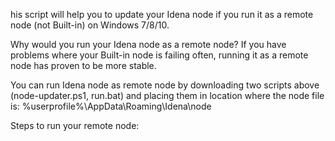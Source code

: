 his script will help you to update your Idena node if you run it as a remote node (not Built-in) on Windows 7/8/10.

Why would you run your Idena node as a remote node? If you have problems where your Built-in node is failing often, running it as a remote node has proven to be more stable.

You can run Idena node as remote node by downloading two scripts above (node-updater.ps1, run.bat) and placing them in location where the node file is: %userprofile%\AppData\Roaming\Idena\node

Steps to run your remote node:
